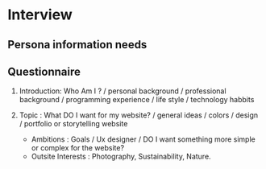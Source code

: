 # Interview

## Persona information needs

## Questionnaire

1. Introduction: Who Am I ? / personal background / professional background / programming experience / life style / technology habbits
2. Topic : What DO I want for my website? / general ideas / colors / design / portfolio or storytelling website

   - Ambitions : Goals / Ux designer / DO I want something more simple or complex for the website?
   - Outsite Interests : Photography, Sustainability, Nature.
